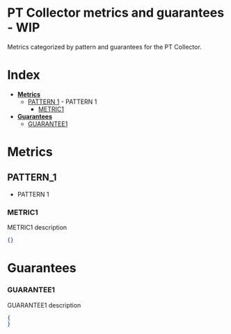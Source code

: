 # PT Collector metrics and guarantees - WIP

Metrics categorized by pattern and guarantees for the PT Collector.

# Index

  * **[Metrics](#metrics)**
    * [PATTERN 1](#PATTERN_1) - PATTERN 1
      * [METRIC1](#METRIC1)
  * **[Guarantees](#guarantees)**
    * [GUARANTEE1](#GUARANTEE1)
# Metrics

## PATTERN_1 
 - PATTERN 1

### METRIC1
METRIC1 description
``` json
{}
```
# Guarantees

### GUARANTEE1
GUARANTEE1 description
``` json
{
}
```
